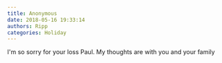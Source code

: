 ```yaml
---
title: Anonymous
date: 2018-05-16 19:33:14
authors: Ripp
categories: Holiday
---
```


 I'm so sorry for your loss Paul. My thoughts are with you and your family